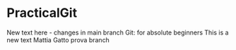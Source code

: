 # PracticalGit
New text here - changes in main branch
Git: for absolute beginners
This is a new text
Mattia Gatto
prova branch